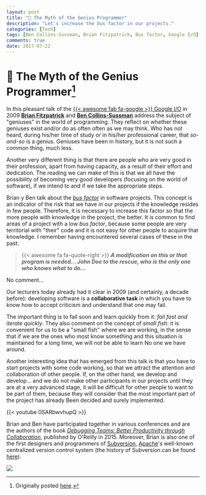 ```yaml
---
layout: post
title: "📝 The Myth of the Genius Programmer"
description: "Let's increase the bus factor in our projects."
categories: [Tech]
tags: [Ben Collins-Sussman, Brian Fitzpatrick, Bus factor, Google I/O]
comments: true
date: 2017-07-22
---
```


# 📝 The Myth of the Genius Programmer[^1]

In this pleasant talk of the [{{< awesome fab fa-google >}} Google I/O](https://events.google.com/io/) in 2009 [**Brian Fitzpatrick**](http://www.red-bean.com/fitz/) and [**Ben Collins-Sussman**](http://www.red-bean.com/~sussman/) address the subject of "geniuses" in the world of programming. They reflect on whether these geniuses exist and/or do as often often as we may think. Who has not heard, during his/her time of study or in his/her professional career, that _so-and-so_ is a genius. Geniuses have been in history, but it is not such a common thing, much less.

Another very different thing is that there are people who are very good in their profession, apart from having capacity, as a result of their effort and dedication. The reading we can make of this is that we all have the possibility of becoming very good developers (focusing on the world of software), if we intend to and if we take the appropriate steps.

Brian y Ben talk about the [_bus factor_](https://en.wikipedia.org/wiki/Bus_factor) in software projects. This concept is an indicator of the risk that we have in our projects if the knowledge resides in few people. Therefore, it is necessary to increase this factor so that the more people with knowledge in the project, the better. It is common to find areas of a project with a low _bus factor_, because some people are very territorial with "their" code and it is not easy for other people to acquire that knowledge. I remember having encountered several cases of these in the past:

> {{< awesome fa fa-quote-right >}} _**A modification on this or that program is needed... John Doe to the rescue, who is the only one who knows what to do...**_

No comment...

Our lecturers today already had it clear in 2009 (and certainly, a decade before): developing software is a **collaborative task** in which you have to know how to accept criticism and understand that one may fail.

The important thing is to fail soon and learn quickly from it: _fail fast and iterate quickly_. They also comment on the concept of _small fish_: it is convenient for us to be a "small fish" where we are working, in the sense that if we are the ones who most know something and this situation is maintained for a long time, we will not be able to learn No one we have around.

Another interesting idea that has emerged from this talk is that you have to start projects with some code working, so that we attract the attention and collaboration of other people. If, on the other hand, we develop and develop... and we do not make other participants in our projects until they are at a very advanced stage, it will be difficult for other people to want to be part of them, because they will consider that the most important part of the project has already Been decided and surely implemented.

{{< youtube 0SARbwvhupQ >}}

Brian and Ben have participated together in various conferences and are the authors of the book [_Debugging Teams: Better Productivity through Collaboration_](http://shop.oreilly.com/product/0636920042372.do), published by O'Reilly in 2015. Moreover, Brian is also one of the first designers and programmers of [Subversion](https://subversion.apache.org/), [Apache](http://www.apache.org/)'s well-known centralized version control system (the history of Subversion can be found [here](http://svnbook.red-bean.com/en/1.7/svn.intro.whatis.html)).

![](/images/debugging-teams.jpg)

[^1]: Originally posted [here](https://estraviz.github.io/estraviz2017/profession%20and%20career/The-Myth-of-the-Genius-Programmer/).
